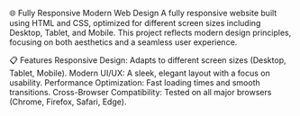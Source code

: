 🌐 Fully Responsive Modern Web Design
A fully responsive website built using HTML and CSS, optimized for different screen sizes including Desktop, Tablet, and Mobile. This project reflects modern design principles, focusing on both aesthetics and a seamless user experience.

📋 Features
Responsive Design: Adapts to different screen sizes (Desktop, Tablet, Mobile).
Modern UI/UX: A sleek, elegant layout with a focus on usability.
Performance Optimization: Fast loading times and smooth transitions.
Cross-Browser Compatibility: Tested on all major browsers (Chrome, Firefox, Safari, Edge).

